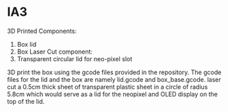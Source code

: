# IA3




3D Printed Components:
1.	Box lid
2.	Box
Laser Cut component:
1.	Transparent circular lid for neo-pixel slot


3D print the box using the gcode files provided in the repository. The gcode files for the lid and the box are namely lid.gcode and box_base.gcode. laser cut a 0.5cm thick sheet of transparent plastic sheet in a circle of radius 5.8cm which would serve as a lid for the neopixel and OLED display on the top of the lid.

